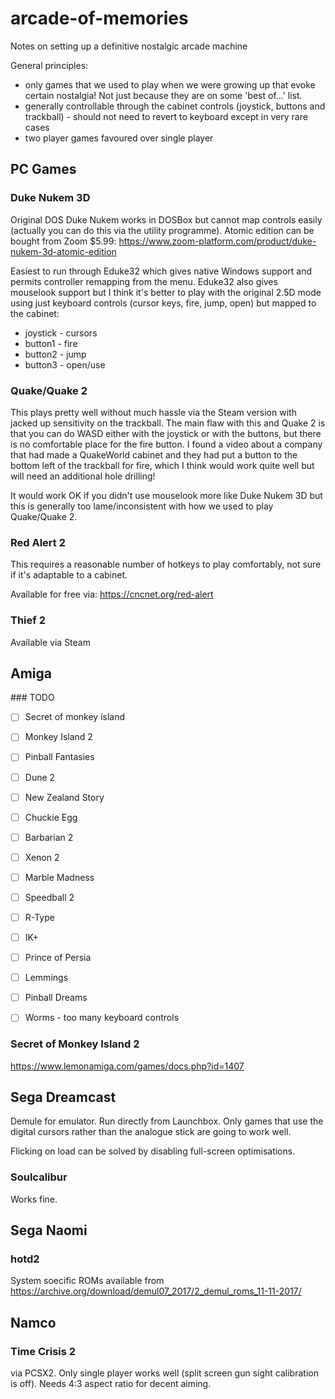 # arcade-of-memories
Notes on setting up a definitive nostalgic arcade machine

General principles:

  * only games that we used to play when we were growing up that evoke certain nostalgia! Not just because they are on some 'best of...' list.
  * generally controllable through the cabinet controls (joystick, buttons and trackball) - should not need to revert to keyboard except in very rare cases
  * two player games favoured over single player

## PC Games

### Duke Nukem 3D

Original DOS Duke Nukem works in DOSBox but cannot map controls easily (actually you can do this via the utility programme). Atomic edition can be bought from Zoom $5.99: https://www.zoom-platform.com/product/duke-nukem-3d-atomic-edition

Easiest to run through Eduke32 which gives native Windows support and permits controller remapping from the menu. Eduke32 also gives mouselook support but I think it's better to play with the original 2.5D mode using just keyboard controls (cursor keys, fire, jump, open) but mapped to the cabinet:

  * joystick - cursors
  * button1 - fire
  * button2 - jump
  * button3 - open/use

### Quake/Quake 2

This plays pretty well without much hassle via the Steam version with jacked up sensitivity on the trackball. The main flaw with this and Quake 2 is that you can do WASD either with the joystick or with the buttons, but there is no comfortable place for the fire button. I found a video about a company that had made a QuakeWorld cabinet and they had put a button to the bottom left of the trackball for fire, which I think would work quite well but will need an additional hole drilling!

It would work OK if you didn't use mouselook more like Duke Nukem 3D but this is generally too lame/inconsistent with how we used to play Quake/Quake 2.

### Red Alert 2

This requires a reasonable number of hotkeys to play comfortably, not sure if it's adaptable to a cabinet.

Available for free via: 
https://cncnet.org/red-alert


### Thief 2

Available via Steam

## Amiga

### TODO

- [ ] Secret of monkey island
- [ ] Monkey Island 2
- [ ] Pinball Fantasies
- [ ] Dune 2
- [ ] New Zealand Story
- [ ] Chuckie Egg

- [ ] Barbarian 2
- [ ] Xenon 2
- [ ] Marble Madness
- [ ] Speedball 2
- [ ] R-Type
- [ ] IK+
- [ ] Prince of Persia
- [ ] Lemmings
- [ ] Pinball Dreams
- [ ] Worms - too many keyboard controls

### Secret of Monkey Island 2

https://www.lemonamiga.com/games/docs.php?id=1407

## Sega Dreamcast

Demule for emulator. Run directly from Launchbox. Only games that use the digital cursors rather than the analogue stick are going to work well.

Flicking on load can be solved by disabling full-screen optimisations.

### Soulcalibur

Works fine.

## Sega Naomi

### hotd2

System soecific ROMs available from https://archive.org/download/demul07_2017/2_demul_roms_11-11-2017/

## Namco

### Time Crisis 2

via PCSX2. Only single player works well (split screen gun sight calibration is off). Needs 4:3 aspect ratio for decent aiming.






